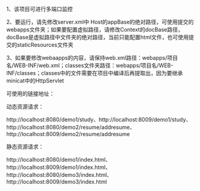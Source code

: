 1、该项目可进行多端口监控

2、要运行，请先修改server.xml中 Host的appBase的绝对路径，可使用提交的webapps文件夹；如果要配置虚拟路径，请修改Context的docBase路径，docBase是虚拟路径中文件夹的绝对路径，当前只能配置html文件，也可使用提交的staticResources文件夹

3、如果要修改webaapps的内容，请保持web.xml路径：webapps/项目名/WEB-INF/web.xml；classes文件夹路径：webapps/项目名/WEB-INF/classes；classes中的文件需要在项目中编译后再提取出，因为要继承minicat中的HttpServlet

可使用的链接地址：

动态资源请求：

http://localhost:8080/demo1/study、http://localhost:8009/demo1/study、http://localhost:8080/demo2/resume/addresume、http://localhost:8009/demo2/resume/addresume

静态资源请求：

http://localhost:8080/demo1/index.html、http://localhost:8009/demo1/index.html、http://localhost:8080/demo3/index.html、http://localhost:8009/demo3/index.html



